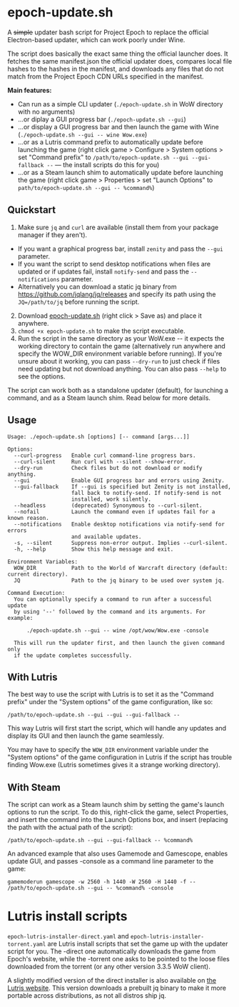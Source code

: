 # epoch-update.sh

A ~~simple~~ updater bash script for Project Epoch to replace the official Electron-based updater, which can work poorly under Wine.

The script does basically the exact same thing the official launcher does. It fetches the same manifest.json the official updater does, compares local file hashes to the hashes in the manifest, and downloads any files that do not match from the Project Epoch CDN URLs specified in the manifest.

**Main features:**

- Can run as a simple CLI updater (`./epoch-update.sh` in WoW directory with no arguments)
- ...or diplay a GUI progress bar (`./epoch-update.sh --gui`)
- ...or display a GUI progress bar and then launch the game with Wine (`./epoch-update.sh --gui -- wine Wow.exe`)
- ...or as a Lutris command prefix to automatically update before launching the game (right click game > Configure > System options > set "Command prefix" to `/path/to/epoch-update.sh --gui --gui-fallback --` — the install scripts do this for you)
- ...or as a Steam launch shim to automatically update before launching the game (right click game > Properties > set "Launch Options" to `path/to/epoch-update.sh --gui -- %command%`)

## Quickstart

1. Make sure `jq` and `curl` are available (install them from your package manager if they aren't).
  - If you want a graphical progress bar, install `zenity` and pass the `--gui` parameter.
  - If you want the script to send desktop notifications when files are updated or if updates fail, install `notify-send` and pass the `--notifications` parameter.
  - Alternatively you can download a static jq binary from https://github.com/jqlang/jq/releases and specify its path using the `JQ=/path/to/jq` before running the script.
2. Download [epoch-update.sh](https://github.com/brndd/epoch-update.sh/raw/refs/heads/master/epoch-update.sh) (right click > Save as) and place it anywhere.
3. `chmod +x epoch-update.sh` to make the script executable.
4. Run the script in the same directory as your WoW.exe -- it expects the working directory to contain the game (alternatively run anywhere and specify the WOW_DIR environment variable before running). If you're unsure about it working, you can pass `--dry-run` to just check if files need updating but not download anything. You can also pass `--help` to see the options.

The script can work both as a standalone updater (default), for launching a command, and as a Steam launch shim. Read below for more details.

## Usage

```
Usage: ./epoch-update.sh [options] [-- command [args...]]

Options:
  --curl-progress   Enable curl command-line progress bars.
  --curl-silent     Run curl with --silent --show-error.
  --dry-run         Check files but do not download or modify anything.
  --gui             Enable GUI progress bar and errors using Zenity.
  --gui-fallback    If --gui is specified but Zenity is not installed,
                    fall back to notify-send. If notify-send is not
                    installed, work silently.
  --headless        (deprecated) Synonymous to --curl-silent.
  --nofail          Launch the command even if updates fail for a known reason.
  --notifications   Enable desktop notifications via notify-send for errors
                    and available updates.
  -s, --silent      Suppress non-error output. Implies --curl-silent.
  -h, --help        Show this help message and exit.

Environment Variables:
  WOW_DIR           Path to the World of Warcraft directory (default: current directory).
  JQ                Path to the jq binary to be used over system jq.
  
Command Execution:
  You can optionally specify a command to run after a successful update
  by using '--' followed by the command and its arguments. For example:

      ./epoch-update.sh --gui -- wine /opt/wow/Wow.exe -console

  This will run the updater first, and then launch the given command only
  if the update completes successfully.

```

## With Lutris

The best way to use the script with Lutris is to set it as the "Command prefix" under the "System options" of the game configuration, like so:

`/path/to/epoch-update.sh --gui --gui --gui-fallback --`

This way Lutris will first start the script, which will handle any updates and display its GUI and then launch the game seamlessly.

You may have to specify the `WOW_DIR` environment variable under the "System options" of the game configuration in Lutris if the script has trouble finding Wow.exe (Lutris sometimes gives it a strange working directory).

## With Steam

The script can work as a Steam launch shim by setting the game's launch options to run the script. To do this, right-click the game, select Properties, and insert the command into the Launch Options box, and insert (replacing the path with the actual path of the script):

`/path/to/epoch-update.sh --gui --gui-fallback -- %command%`

An advanced example that also uses Gamemode and Gamescope, enables update GUI, and passes -console as a command line parameter to the game:

`gamemoderun gamescope -w 2560 -h 1440 -W 2560 -H 1440 -f -- /path/to/epoch-update.sh --gui -- %command% -console`


# Lutris install scripts

`epoch-lutris-installer-direct.yaml` and `epoch-lutris-installer-torrent.yaml` are Lutris install scripts that set the game up with the updater script for you. The -direct one automatically downloads the game from Epoch's website, while the -torrent one asks to be pointed to the loose files downloaded from the torrent (or any other version 3.3.5 WoW client).

A slightly modified version of the direct installer is also available on [the Lutris website](https://lutris.net/games/project-epoch/). This version downloads a prebuilt jq binary to make it more portable across distributions, as not all distros ship jq.
